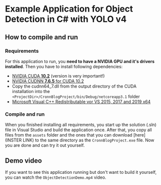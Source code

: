 ﻿# Example Application for Object Detection in C# with YOLO v4

## How to compile and run
### Requirements
For this application to run, you **need to have a NVIDIA GPU and it's drivers installed**. Then you have to install following dependencies: </br>
- [NVIDIA CUDA **10.2**](https://developer.nvidia.com/cuda-10.2-download-archive) (version is very important!)
- [NVIDIA CUDNN **7.6.5** for CUDA 10.2](https://developer.nvidia.com/rdp/cudnn-archive)
- Copy the cudnn64_7.dll from the output directory of the CUDA installation into the `<ProjectDir>/CronnBlogProject/bin/Debug/netcoreapp3.1` folder
- [Microsoft Visual C++ Redistributable vor VS 2015, 2017 and 2019 x64](https://github.com/AlturosDestinations/Alturos.Yolo/files/4744207/vcredist_x64.zip)
### Compile and run
When you finished installing all requirements, you start up the solution (.sln) file in Visual Studio and build the application once.
After that, you copy all files from the `assets` folder and the ones that you can download [here](INSTER LINK) to the same directory as the `CronnBlogProject.exe` file.
Now you are done and can try it out yourself.

## Demo video
If you want to see this application running but don't want to build it yourself, you can watch the `ObjectDetectionDemo.mp4` video.